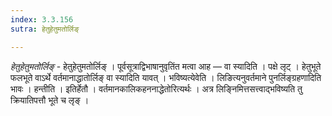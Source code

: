 ```yaml
---
index: 3.3.156
sutra: हेतुहेतुमतोर्लिङ्

---
```

_हेतुहेतुमतोर्लिङ्_ - हेतुहेतुमतोर्लिङ् । पूर्वसूत्राद्विभाषानुवृतिंत मत्वा आह —  वा स्यादिति । पक्षे लृट् । हेतुभूते फलभूते वाऽर्थे वर्तमानाद्धातोर्लिङ् वा स्यादिति यावत् । भविष्यत्येवेति । लिङित्यनुवर्तमाने पुनर्लिङ्ग्रहणादिति भावः । हन्तीति । इतिर्हेतौ । वर्तमानकालिकहननाद्धेतोरित्यर्थः । अत्र लिङ्निमित्तसत्त्वाद्भविष्यति तु क्रियातिपत्तौ भूते च लृङ् । 